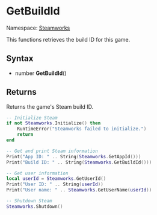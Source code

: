 # GetBuildId

Namespace: [Steamworks](Steamworks.md)

This functions retrieves the build ID for this game.

## Syntax

- number **GetBuildId**()

## Returns

Returns the game's Steam build ID.

```lua
-- Initialize Steam
if not Steamworks.Initialize() then
    RuntimeError("Steamworks failed to initialize.")
    return
end

-- Get and print Steam information
Print("App ID: " .. String(Steamworks.GetAppId()))
Print("Build ID: " .. String(Steamworks.GetBuildId()))

-- Get user information
local userId = Steamworks.GetUserId()
Print("User ID: " .. String(userId))
Print("User name: " .. Steamworks.GetUserName(userId))

-- Shutdown Steam
Steamworks.Shutdown()
```
